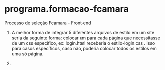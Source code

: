 # programa.formacao-fcamara
Processo de seleção Fcamara - Front-end

1) A melhor forma de integrar 5 diferentes arquivos de estilo em um site seria da seguinte forma: colocar um <link> para cada página que necessitasse de um css específico, ex: 
login.html receberia o estilo-login.css .
Isso para casos específicos, caso não, poderia colocar todos os estilos em uma só página.

2)
